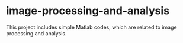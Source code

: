# image-processing-and-analysis
This project includes simple Matlab codes, which are related to image processing and analysis.

